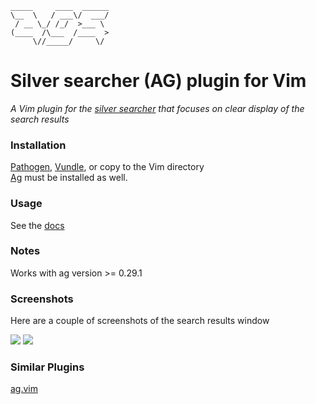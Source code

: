 ```
_____     ____  ______
\__  \   / ___\/  ___/
 / __ \_/ /_/  >___ \ 
(____  /\___  /____  >
     \//_____/     \/ 
```

# Silver searcher (AG) plugin for Vim
*A Vim plugin for the [silver searcher](https://github.com/ggreer/the_silver_searcher) that focuses on clear display of the search results*  

### Installation   
[Pathogen](https://github.com/tpope/vim-pathogen), [Vundle](https://github.com/gmarik/vundle), or copy to the Vim directory  
[Ag](https://github.com/ggreer/the_silver_searcher) must be installed as well.  

### Usage
See the [docs](https://github.com/gabesoft/vim-ags/blob/master/doc/ags.txt)  

### Notes  
Works with ag version >= 0.29.1  

### Screenshots  
Here are a couple of screenshots of the search results window

<img src="https://github.com/gabesoft/vim-ags/raw/master/assets/screen-shot1.png" />

<img src="https://github.com/gabesoft/vim-ags/raw/master/assets/screen-shot2.png" />

### Similar Plugins
[ag.vim](https://github.com/rking/ag.vim)
